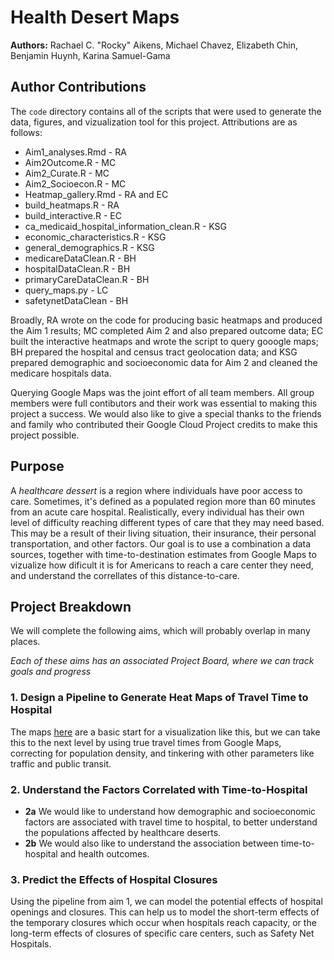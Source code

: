 # Health Desert Maps

**Authors:** Rachael C. "Rocky" Aikens, Michael Chavez, Elizabeth Chin, Benjamin Huynh, Karina Samuel-Gama

## Author Contributions

The `code` directory contains all of the scripts that were used to generate the data, figures, and vizualization tool for this project.  Attributions are as follows:

- Aim1_analyses.Rmd - RA
- Aim2Outcome.R - MC
- Aim2_Curate.R - MC
- Aim2_Socioecon.R - MC
- Heatmap_gallery.Rmd - RA and EC
- build_heatmaps.R - RA
- build_interactive.R - EC
- ca_medicaid_hospital_information_clean.R - KSG
- economic_characteristics.R - KSG
- general_demographics.R - KSG
- medicareDataClean.R - BH
- hospitalDataClean.R - BH
- primaryCareDataClean.R - BH
- query_maps.py - LC
- safetynetDataClean - BH

Broadly, RA wrote on the code for producing basic heatmaps and produced the Aim 1 results; MC completed Aim 2 and also prepared outcome data; EC built the interactive heatmaps and wrote the script to query gooogle maps; BH prepared the hospital and census tract geolocation data; and KSG prepared demographic and socioeconomic data for Aim 2 and cleaned the medicare hospitals data.

Querying Google Maps was the joint effort of all team members.  All group members were full contibutors and their work was essential to making this project a success.  We would also like to give a special thanks to the friends and family who contributed their Google Cloud Project credits to make this project possible.

## Purpose

A _healthcare dessert_ is a region where individuals have poor access to care.  Sometimes, it's defined as a populated region more than 60 minutes from an acute care hospital.  Realistically, every individual has their own level of difficulty reaching different types of care that they may need based.  This may be a result of their living situation, their insurance, their personal transportation, and other factors.  Our goal is to use a combination a data sources, together with time-to-destination estimates from Google Maps to vizualize how dificult it is for Americans to reach a care center they need, and understand the correllates of this distance-to-care.

## Project Breakdown

We will complete the following aims, which will probably overlap in many places. 

_Each of these aims has an associated Project Board, where we can track goals and progress_

### 1.  Design a Pipeline to Generate Heat Maps of Travel Time to Hospital
The maps [here](https://medium.com/@sohanmurthy/visualizing-americas-health-care-deserts-675f4502c4e1) are a basic start for a visualization like this, but we can take this to the next level by using true travel times from Google Maps, correcting for population density, and tinkering with other parameters like traffic and public transit.

### 2. Understand the Factors Correlated with Time-to-Hospital
 - **2a** We would like to understand how demographic and socioeconomic factors are associated with travel time to hospital, to better understand the populations affected by healthcare deserts.  
 - **2b** We would also like to understand the association between time-to-hospital and health outcomes.

### 3. Predict the Effects of Hospital Closures
Using the pipeline from aim 1, we can model the potential effects of hospital openings and closures.  This can help us to model the short-term effects of the temporary closures which occur when hospitals reach capacity, or the long-term effects of closures of specific care centers, such as Safety Net Hospitals.

